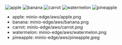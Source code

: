 ![apple](https://akynazh.site/images/pub/apple_181dfcdd-8cb9-4223-8aff-77166bc8e737.png)
![banana](https://akynazh.site/images/pub/banana_ce717946-a49f-4b95-b338-9dbc9f6abb66.png)
![carrot](https://akynazh.site/images/pub/carrot_82235219-390d-4cee-87e5-a0e287815709.png)
![watermelon](https://akynazh.site/images/pub/watermelon_d79dab34-ddf3-41fd-b6b6-8149bedc4670.png)
![pineapple](https://akynazh.site/images/pub/pineapple_a7afe351-9466-4355-8151-71c81b57b070.jpeg)

- apple: minio-edge/aws/apple.png
- banana: minio-edge/aws/banana.png
- carrot: minio-edge/aws/carrot.png
- watermelon: minio-edge/aws/watermelon.png
- pineapple: minio-edge/aws/pineapple.jpeg
